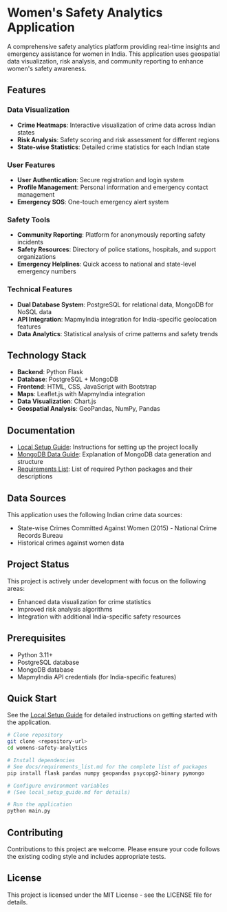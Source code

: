# Women's Safety Analytics Application

A comprehensive safety analytics platform providing real-time insights and emergency assistance for women in India. This application uses geospatial data visualization, risk analysis, and community reporting to enhance women's safety awareness.

## Features

### Data Visualization
- **Crime Heatmaps**: Interactive visualization of crime data across Indian states
- **Risk Analysis**: Safety scoring and risk assessment for different regions
- **State-wise Statistics**: Detailed crime statistics for each Indian state

### User Features
- **User Authentication**: Secure registration and login system
- **Profile Management**: Personal information and emergency contact management
- **Emergency SOS**: One-touch emergency alert system

### Safety Tools
- **Community Reporting**: Platform for anonymously reporting safety incidents
- **Safety Resources**: Directory of police stations, hospitals, and support organizations
- **Emergency Helplines**: Quick access to national and state-level emergency numbers

### Technical Features
- **Dual Database System**: PostgreSQL for relational data, MongoDB for NoSQL data
- **API Integration**: MapmyIndia integration for India-specific geolocation features
- **Data Analytics**: Statistical analysis of crime patterns and safety trends

## Technology Stack

- **Backend**: Python Flask
- **Database**: PostgreSQL + MongoDB
- **Frontend**: HTML, CSS, JavaScript with Bootstrap
- **Maps**: Leaflet.js with MapmyIndia integration
- **Data Visualization**: Chart.js
- **Geospatial Analysis**: GeoPandas, NumPy, Pandas

## Documentation

- [Local Setup Guide](docs/local_setup_guide.md): Instructions for setting up the project locally
- [MongoDB Data Guide](docs/mongodb_data_guide.md): Explanation of MongoDB data generation and structure
- [Requirements List](docs/requirements_list.md): List of required Python packages and their descriptions

## Data Sources

This application uses the following Indian crime data sources:
- State-wise Crimes Committed Against Women (2015) - National Crime Records Bureau
- Historical crimes against women data

## Project Status

This project is actively under development with focus on the following areas:
- Enhanced data visualization for crime statistics
- Improved risk analysis algorithms
- Integration with additional India-specific safety resources

## Prerequisites

- Python 3.11+
- PostgreSQL database
- MongoDB database
- MapmyIndia API credentials (for India-specific features)

## Quick Start

See the [Local Setup Guide](docs/local_setup_guide.md) for detailed instructions on getting started with the application.

```bash
# Clone repository
git clone <repository-url>
cd womens-safety-analytics

# Install dependencies
# See docs/requirements_list.md for the complete list of packages
pip install flask pandas numpy geopandas psycopg2-binary pymongo

# Configure environment variables
# (See local_setup_guide.md for details)

# Run the application
python main.py
```

## Contributing

Contributions to this project are welcome. Please ensure your code follows the existing coding style and includes appropriate tests.

## License

This project is licensed under the MIT License - see the LICENSE file for details.